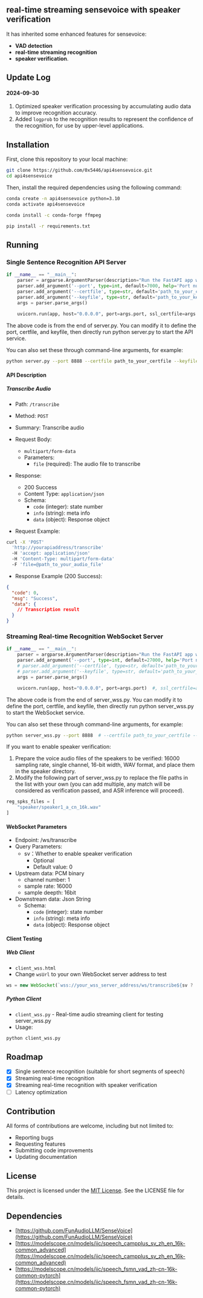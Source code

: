 ## real-time streaming sensevoice with speaker verification

It has inherited some enhanced features for sensevoice:
- **VAD detection**
- **real-time streaming recognition**
- **speaker verification**.


## Update Log

#### 2024-09-30

1. Optimized speaker verification processing by accumulating audio data to improve recognition accuracy.
1. Added `logprob` to the recognition results to represent the confidence of the recognition, for use by upper-level applications.


## Installation

First, clone this repository to your local machine:

```bash
git clone https://github.com/0x5446/api4sensevoice.git
cd api4sensevoice
```

Then, install the required dependencies using the following command: 

```bash
conda create -n api4sensevoice python=3.10
conda activate api4sensevoice

conda install -c conda-forge ffmpeg

pip install -r requirements.txt
```

## Running

### Single Sentence Recognition API Server

```python
if __name__ == "__main__":
    parser = argparse.ArgumentParser(description="Run the FastAPI app with a specified port.")
    parser.add_argument('--port', type=int, default=7000, help='Port number to run the FastAPI app on.')
    parser.add_argument('--certfile', type=str, default='path_to_your_certfile', help='SSL certificate file')
    parser.add_argument('--keyfile', type=str, default='path_to_your_keyfile', help='SSL key file')
    args = parser.parse_args()
    
    uvicorn.run(app, host="0.0.0.0", port=args.port, ssl_certfile=args.certfile, ssl_keyfile=args.keyfile)
```
The above code is from the end of server.py. You can modify it to define the port, certfile, and keyfile, then directly run python server.py to start the API service.

You can also set these through command-line arguments, for example:

```bash
python server.py --port 8888 --certfile path_to_your_certfile --keyfile path_to_your_key
```

#### API Description

##### Transcribe Audio

- Path: `/transcribe`
- Method: `POST`
- Summary: Transcribe audio
- Request Body:
  - `multipart/form-data`
  - Parameters:
    - `file` (required): The audio file to transcribe
- Response: 
  - 200 Success
  - Content Type: `application/json`
  - Schema:
    - `code` (integer): state number
    - `info` (string): meta info
    - `data` (object): Response object

- Request Example:

```bash
curl -X 'POST'  
  'http://yourapiaddress/transcribe'  
  -H 'accept: application/json'  
  -H 'Content-Type: multipart/form-data'  
  -F 'file=@path_to_your_audio_file'
```

- Response Example (200 Success):

```json
{
  "code": 0,
  "msg": "Success",
  "data": {
    // Transcription result
  }
}
```


### Streaming Real-time Recognition WebSocket Server

```python
if __name__ == "__main__":
    parser = argparse.ArgumentParser(description="Run the FastAPI app with a specified port.")
    parser.add_argument('--port', type=int, default=27000, help='Port number to run the FastAPI app on.')
    # parser.add_argument('--certfile', type=str, default='path_to_your_certfile', help='SSL certificate file')
    # parser.add_argument('--keyfile', type=str, default='path_to_your_keyfile', help='SSL key file')
    args = parser.parse_args()

    uvicorn.run(app, host="0.0.0.0", port=args.port)  #, ssl_certfile=args.certfile, ssl_keyfile=args.keyfile)
```
The above code is from the end of server_wss.py. You can modify it to define the port, certfile, and keyfile, then directly run python server_wss.py to start the WebSocket service.

You can also set these through command-line arguments, for example:

```bash
python server_wss.py --port 8888  # --certfile path_to_your_certfile --keyfile path_to_your_key
```

If you want to enable speaker verification:

1. Prepare the voice audio files of the speakers to be verified: 16000 sampling rate, single channel, 16-bit width, WAV format, and place them in the speaker directory.
2. Modify the following part of server_wss.py to replace the file paths in the list with your own (you can add multiple, any match will be considered as verification passed, and ASR inference will proceed).
```python
reg_spks_files = [
    "speaker/speaker1_a_cn_16k.wav"
]
```

#### WebSocket Parameters
- Endpoint: /ws/transcribe
- Query Parameters:
  - sv：Whether to enable speaker verification
    - Optional
    - Default value: 0
- Upstream data: PCM binary
  - channel number: 1
  - sample rate: 16000
  - sample deepth: 16bit
- Downstream data: Json String
  - Schema:
    - `code` (integer): state number
    - `info` (string): meta info
    - `data` (object): Response object

#### Client Testing

##### Web Client
- `client_wss.html`
- Change `wsUrl` to your own WebSocket server address to test
```javascript
ws = new WebSocket(`wss://your_wss_server_address/ws/transcribe${sv ? '?sv=1' : ''}`);
```

##### Python Client
- `client_wss.py` - Real-time audio streaming client for testing server_wss.py
- Usage:
```bash
python client_wss.py
```

## Roadmap

- [x]  Single sentence recognition (suitable for short segments of speech)
- [x]  Streaming real-time recognition
- [x]  Streaming real-time recognition with speaker verification
- [ ]  Latency optimization

## Contribution

All forms of contributions are welcome, including but not limited to:

- Reporting bugs
- Requesting features
- Submitting code improvements
- Updating documentation

## License

This project is licensed under the [MIT License](https://opensource.org/license/mit). See the LICENSE file for details.

## Dependencies
- [https://github.com/FunAudioLLM/SenseVoice](https://github.com/FunAudioLLM/SenseVoice)
- [https://modelscope.cn/models/iic/speech_campplus_sv_zh_en_16k-common_advanced](https://modelscope.cn/models/iic/speech_campplus_sv_zh_en_16k-common_advanced)
- [https://modelscope.cn/models/iic/speech_fsmn_vad_zh-cn-16k-common-pytorch](https://modelscope.cn/models/iic/speech_fsmn_vad_zh-cn-16k-common-pytorch)
